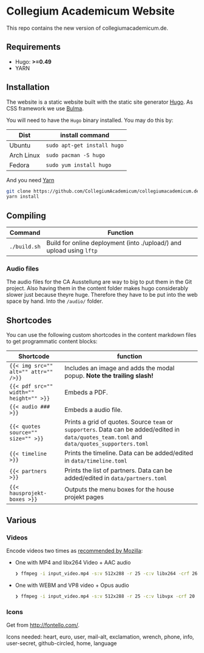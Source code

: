 # Collegium Academicum Website

This repo contains the new version of collegiumacademicum.de.

## Requirements

* Hugo: __>=0.49__
* YARN

## Installation

The website is a static website built with the static site generator [Hugo](gohugo.io). As CSS framework we use [Bulma](bulma.io).

You will need to have the `Hugo` binary installed. You may do this by:

| Dist | install command |
| --- | --- |
| Ubuntu | `sudo apt-get install hugo` |
| Arch Linux | `sudo pacman -S hugo` |
| Fedora | `sudo yum install hugo` |

And you need [Yarn](https://yarnpkg.com/lang/en/docs/install)

```bash
git clone https://github.com/CollegiumAcademicum/collegiumacademicum.de
yarn install
```

## Compiling

| Command | Function |
| --- | --- |
| `./build.sh` | Build for online deployment (into ./upload/) and upload using `lftp` |

### Audio files

The audio files for the CA Ausstellung are way to big to put them in the Git project. Also having them in the content folder makes hugo considerably slower just because theyre huge. Therefore they have to be put into the web space by hand. Into the `/audio/` folder.

## Shortcodes

You can use the following custom shortcodes in the content markdown files to get programmatic content blocks:

| Shortcode | function |
| --- | --- |
| `{{< img src="" alt="" attr="" />}}` | Includes an image and adds the modal popup. **Note the trailing slash!** |
| `{{< pdf src="" width="" height="" >}}`| Embeds a PDF. |
| `{{< audio ### >}}`| Embeds a audio file. |
| `{{< quotes source="" size="" >}}` | Prints a grid of quotes. Source `team` or `supporters`. Data can be added/edited in `data/quotes_team.toml` and `data/quotes_supporters.toml` |
| `{{< timeline >}}` | Prints the timeline. Data can be added/edited in `data/timeline.toml` |
| `{{< partners >}}` | Prints the list of partners. Data can be added/edited in `data/partners.toml` |
| `{{< hausprojekt-boxes >}}` | Outputs the menu boxes for the house projekt pages |

## Various

### Videos

Encode videos two times as [recommended by Mozilla](https://developer.mozilla.org/en-US/docs/Web/Media/Formats/Video_codecs):

- One with MP4 and libx264 Video + AAC audio
    ```bash
    ❯ ffmpeg -i input_video.mp4 -s:v 512x288 -r 25 -c:v libx264 -crf 26 -c:a aac -b:a 128k output_video.mp4
    ```
- One with WEBM and VP8 video + Opus audio
    ```bash
    ❯ ffmpeg -i input_video.mp4 -s:v 512x288 -r 25 -c:v libvpx -crf 20 -c:a libopus -b:a 96k output_video.webm
    ```

### Icons

Get from http://fontello.com/.

Icons needed: heart, euro, user, mail-alt, exclamation, wrench, phone, info, user-secret, github-circled, home, language

